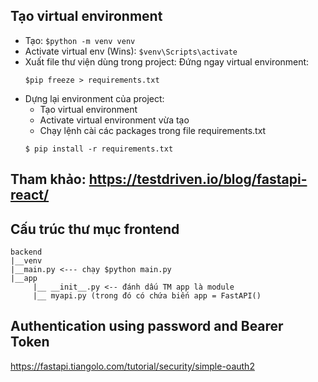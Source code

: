 ## Tạo virtual environment

- Tạo: `$python -m venv venv`
- Activate virtual env (Wins): `$venv\Scripts\activate`
- Xuất file thư viện dùng trong project:
  Đứng ngay virtual environment:
  ```
  $pip freeze > requirements.txt
  ```
- Dựng lại environment của project:
  - Tạo virtual environment
  - Activate virtual environment vừa tạo
  - Chạy lệnh cài các packages trong file requirements.txt
  ```
  $ pip install -r requirements.txt
  ```

## Tham khảo: https://testdriven.io/blog/fastapi-react/

## Cấu trúc thư mục frontend

```
backend
|__venv
|__main.py <--- chạy $python main.py
|__app
     |__ __init__.py <-- đánh dấu TM app là module
     |__ myapi.py (trong đó có chứa biến app = FastAPI()
```

## Authentication using password and Bearer Token

https://fastapi.tiangolo.com/tutorial/security/simple-oauth2
